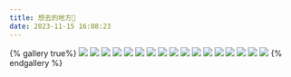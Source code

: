 ```yaml
---
title: 想去的地方🤩
date: 2023-11-15 16:08:23
---
```


{% gallery true%}
![](https://www.yellowwei.cn/img/scene/1.jpg)
![](https://www.yellowwei.cn/img/scene/2.jpg)
![](https://www.yellowwei.cn/img/scene/3.jpg)
![](https://www.yellowwei.cn/img/scene/4.jpg)
![](https://www.yellowwei.cn/img/scene/5.jpg)
![](https://www.yellowwei.cn/img/scene/6.jpg)
![](https://www.yellowwei.cn/img/scene/7.jpg)
![](https://www.yellowwei.cn/img/scene/8.jpg)
![](https://www.yellowwei.cn/img/scene/9.jpg)
![](https://www.yellowwei.cn/img/scene/10.jpg)
![](https://www.yellowwei.cn/img/scene/11.jpg)
![](https://www.yellowwei.cn/img/scene/12.jpg)
![](https://www.yellowwei.cn/img/scene/13.jpg)
![](https://www.yellowwei.cn/img/scene/14.jpg)
![](https://www.yellowwei.cn/img/scene/15.jpg)
![](https://www.yellowwei.cn/img/scene/16.jpg)
![](https://www.yellowwei.cn/img/scene/17.jpg)
{% endgallery %}

